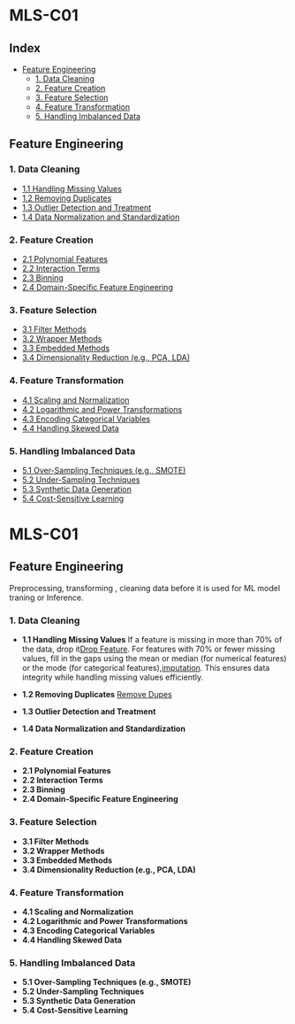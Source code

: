 # MLS-C01

## Index

- [Feature Engineering](#feature-engineering)
  - [1. Data Cleaning](#1-data-cleaning)
  - [2. Feature Creation](#2-feature-creation)
  - [3. Feature Selection](#3-feature-selection)
  - [4. Feature Transformation](#4-feature-transformation)
  - [5. Handling Imbalanced Data](#5-handling-imbalanced-data)

## Feature Engineering

### 1. Data Cleaning
- [1.1 Handling Missing Values](#11-handling-missing-values)
- [1.2 Removing Duplicates](#12-removing-duplicates)
- [1.3 Outlier Detection and Treatment](#13-outlier-detection-and-treatment)
- [1.4 Data Normalization and Standardization](#14-data-normalization-and-standardization)

### 2. Feature Creation
- [2.1 Polynomial Features](#21-polynomial-features)
- [2.2 Interaction Terms](#22-interaction-terms)
- [2.3 Binning](#23-binning)
- [2.4 Domain-Specific Feature Engineering](#24-domain-specific-feature-engineering)

### 3. Feature Selection
- [3.1 Filter Methods](#31-filter-methods)
- [3.2 Wrapper Methods](#32-wrapper-methods)
- [3.3 Embedded Methods](#33-embedded-methods)
- [3.4 Dimensionality Reduction (e.g., PCA, LDA)](#34-dimensionality-reduction-eg-pca-lda)

### 4. Feature Transformation
- [4.1 Scaling and Normalization](#41-scaling-and-normalization)
- [4.2 Logarithmic and Power Transformations](#42-logarithmic-and-power-transformations)
- [4.3 Encoding Categorical Variables](#43-encoding-categorical-variables)
- [4.4 Handling Skewed Data](#44-handling-skewed-data)

### 5. Handling Imbalanced Data
- [5.1 Over-Sampling Techniques (e.g., SMOTE)](#51-over-sampling-techniques-eg-smote)
- [5.2 Under-Sampling Techniques](#52-under-sampling-techniques)
- [5.3 Synthetic Data Generation](#53-synthetic-data-generation)
- [5.4 Cost-Sensitive Learning](#54-cost-sensitive-learning)

# MLS-C01

## Feature Engineering
Preprocessing, transforming , cleaning data before it is used for ML model traning or Inference.

### 1. Data Cleaning
- **1.1 Handling Missing Values**
   If a feature is missing in more than 70% of the data, drop it[Drop Feature](MLS-C01/Feature_Engineering/Data_Cleaning/drop_feature.py). For features with 70% or fewer missing values, fill in the gaps using the mean or median (for numerical features) or the mode (for categorical features),[imputation](MLS-C01/Feature_Engineering/Data_Cleaning/imputation.py). This ensures data integrity while handling missing values efficiently.
   

   
- **1.2 Removing Duplicates**
   [Remove Dupes](MLS-C01/Feature_Engineering/Data_Cleaning/remove_dupes.py)

- **1.3 Outlier Detection and Treatment**
- **1.4 Data Normalization and Standardization**

### 2. Feature Creation
- **2.1 Polynomial Features**
- **2.2 Interaction Terms**
- **2.3 Binning**
- **2.4 Domain-Specific Feature Engineering**

### 3. Feature Selection
- **3.1 Filter Methods**
- **3.2 Wrapper Methods**
- **3.3 Embedded Methods**
- **3.4 Dimensionality Reduction (e.g., PCA, LDA)**

### 4. Feature Transformation
- **4.1 Scaling and Normalization**
- **4.2 Logarithmic and Power Transformations**
- **4.3 Encoding Categorical Variables**
- **4.4 Handling Skewed Data**

### 5. Handling Imbalanced Data
- **5.1 Over-Sampling Techniques (e.g., SMOTE)**
- **5.2 Under-Sampling Techniques**
- **5.3 Synthetic Data Generation**
- **5.4 Cost-Sensitive Learning**

